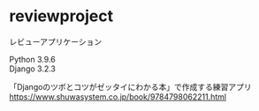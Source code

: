# reviewproject
レビューアプリケーション

Python 3.9.6  
Django 3.2.3

「Djangoのツボとコツがゼッタイにわかる本」で作成する練習アプリ  
https://www.shuwasystem.co.jp/book/9784798062211.html

